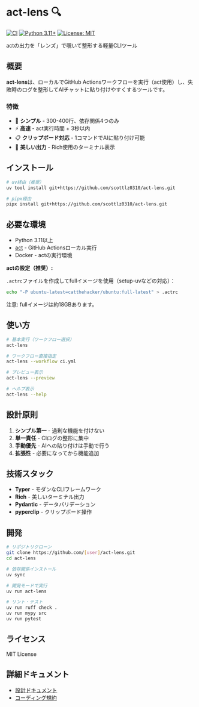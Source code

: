 # act-lens 🔍

[![CI](https://github.com/scottlz0310/act-lens/actions/workflows/ci.yml/badge.svg)](https://github.com/scottlz0310/act-lens/actions/workflows/ci.yml)
[![Python 3.11+](https://img.shields.io/badge/python-3.11+-blue.svg)](https://www.python.org/downloads/)
[![License: MIT](https://img.shields.io/badge/License-MIT-yellow.svg)](https://opensource.org/licenses/MIT)

actの出力を「レンズ」で覗いて整形する軽量CLIツール

## 概要

**act-lens**は、ローカルでGitHub Actionsワークフローを実行（act使用）し、失敗時のログを整形してAIチャットに貼り付けやすくするツールです。

### 特徴

- 🎯 **シンプル** - 300-400行、依存関係4つのみ
- ⚡ **高速** - act実行時間 + 3秒以内
- 📋 **クリップボード対応** - 1コマンドでAIに貼り付け可能
- 🎨 **美しい出力** - Rich使用のターミナル表示

## インストール

```bash
# uv経由（推奨）
uv tool install git+https://github.com/scottlz0310/act-lens.git

# pipx経由
pipx install git+https://github.com/scottlz0310/act-lens.git
```

## 必要な環境

- Python 3.11以上
- [act](https://github.com/nektos/act) - GitHub Actionsローカル実行
- Docker - actの実行環境

**actの設定（推奨）:**

`.actrc`ファイルを作成してfullイメージを使用（setup-uvなどの対応）：
```bash
echo "-P ubuntu-latest=catthehacker/ubuntu:full-latest" > .actrc
```

注意: fullイメージは約18GBあります。

## 使い方

```bash
# 基本実行（ワークフロー選択）
act-lens

# ワークフロー直接指定
act-lens --workflow ci.yml

# プレビュー表示
act-lens --preview

# ヘルプ表示
act-lens --help
```

## 設計原則

1. **シンプル第一** - 過剰な機能を付けない
2. **単一責任** - CIログの整形に集中
3. **手動優先** - AIへの貼り付けは手動で行う
4. **拡張性** - 必要になってから機能追加

## 技術スタック

- **Typer** - モダンなCLIフレームワーク
- **Rich** - 美しいターミナル出力
- **Pydantic** - データバリデーション
- **pyperclip** - クリップボード操作

## 開発

```bash
# リポジトリクローン
git clone https://github.com/[user]/act-lens.git
cd act-lens

# 依存関係インストール
uv sync

# 開発モードで実行
uv run act-lens

# リント・テスト
uv run ruff check .
uv run mypy src
uv run pytest
```

## ライセンス

MIT License

## 詳細ドキュメント

- [設計ドキュメント](docs/design.md)
- [コーディング規約](.github/copilot-instructions.md)
